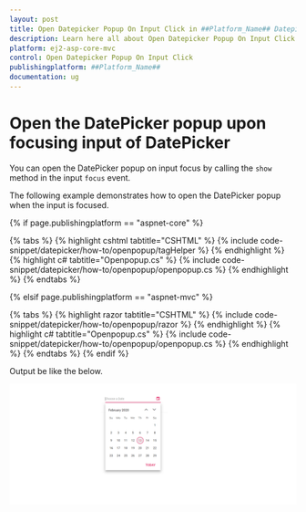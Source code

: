 ```yaml
---
layout: post
title: Open Datepicker Popup On Input Click in ##Platform_Name## Datepicker Component
description: Learn here all about Open Datepicker Popup On Input Click in Syncfusion ##Platform_Name## Datepicker component and more.
platform: ej2-asp-core-mvc
control: Open Datepicker Popup On Input Click
publishingplatform: ##Platform_Name##
documentation: ug
---
```



# Open the DatePicker popup upon focusing input of DatePicker

You can open the DatePicker popup on input focus by calling the `show` method in the input `focus` event.

The following example demonstrates how to open the DatePicker popup when the input is focused.

{% if page.publishingplatform == "aspnet-core" %}

{% tabs %}
{% highlight cshtml tabtitle="CSHTML" %}
{% include code-snippet/datepicker/how-to/openpopup/tagHelper %}
{% endhighlight %}
{% highlight c# tabtitle="Openpopup.cs" %}
{% include code-snippet/datepicker/how-to/openpopup/openpopup.cs %}
{% endhighlight %}
{% endtabs %}

{% elsif page.publishingplatform == "aspnet-mvc" %}

{% tabs %}
{% highlight razor tabtitle="CSHTML" %}
{% include code-snippet/datepicker/how-to/openpopup/razor %}
{% endhighlight %}
{% highlight c# tabtitle="Openpopup.cs" %}
{% include code-snippet/datepicker/how-to/openpopup/openpopup.cs %}
{% endhighlight %}
{% endtabs %}
{% endif %}



Output be like the below.

![datepicker](../images/openpopup.png)
